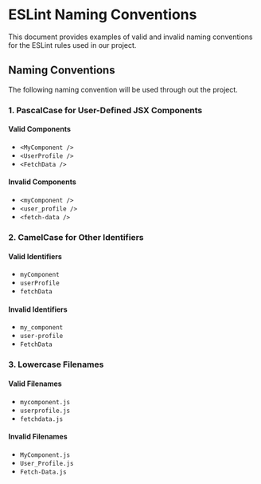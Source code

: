 # ESLint Naming Conventions

This document provides examples of valid and invalid naming conventions for the ESLint rules used in our project.

## Naming Conventions

The following naming convention will be used through out the project.

### 1. PascalCase for User-Defined JSX Components

#### Valid Components

- `<MyComponent />`
- `<UserProfile />`
- `<FetchData />`

#### Invalid Components

- `<myComponent />`
- `<user_profile />`
- `<fetch-data />`

### 2. CamelCase for Other Identifiers

#### Valid Identifiers

- `myComponent`
- `userProfile`
- `fetchData`

#### Invalid Identifiers

- `my_component`
- `user-profile`
- `FetchData`

### 3. Lowercase Filenames

#### Valid Filenames

- `mycomponent.js`
- `userprofile.js`
- `fetchdata.js`

#### Invalid Filenames

- `MyComponent.js`
- `User_Profile.js`
- `Fetch-Data.js`